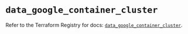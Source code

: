 # `data_google_container_cluster`

Refer to the Terraform Registry for docs: [`data_google_container_cluster`](https://registry.terraform.io/providers/hashicorp/google/5.16.0/docs/data-sources/container_cluster).
